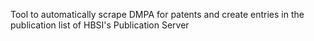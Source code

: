 Tool to automatically scrape DMPA for patents and create entries in the publication list of HBSI's Publication Server

